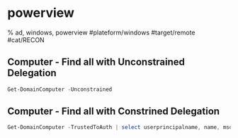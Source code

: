 # powerview

% ad, windows, powerview
#plateform/windows #target/remote  #cat/RECON 


## Computer - Find all with Unconstrained Delegation
```powershell
Get-DomainComputer -Unconstrained
```


## Computer - Find all with Constrined Delegation
```powershell
Get-DomainComputer -TrustedToAuth | select userprincipalname, name, msds-allowedtodelegateto
```